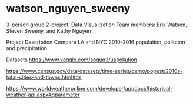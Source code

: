 # watson_nguyen_sweeny
3-person group 2-project, Data Visualization
Team members: Erik Watson, Steven Sweeny, and Kathy Nguyen


Project Description
Compare LA and NYC 2010-2016 population, pollution and precipitation  


Datasets
https://www.kaggle.com/sogun3/uspollution

https://www.census.gov/data/datasets/time-series/demo/popest/2010s-total-cities-and-towns.html#ds

https://www.worldweatheronline.com/developer/api/docs/historical-weather-api.aspx#qparameter
